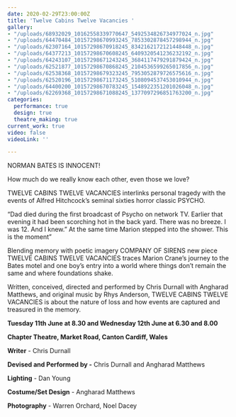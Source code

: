 ```yaml
---
date: 2020-02-29T23:00:00Z
title: 'Twelve Cabins Twelve Vacancies '
gallery:
- "/uploads/68932029_10162558339770647_5492534826734977024_n.jpg"
- "/uploads/64470484_10157298670993245_7853302878457298944_n.jpg"
- "/uploads/62307164_10157298670918245_8342162172121448448_n.jpg"
- "/uploads/64377213_10157298670608245_6409320541236232192_n.jpg"
- "/uploads/64243107_10157298671243245_3684117479291879424_n.jpg"
- "/uploads/62521877_10157298670868245_2104536599265017856_n.jpg"
- "/uploads/62538368_10157298679323245_7953052879726575616_n.jpg"
- "/uploads/62520196_10157298671173245_5108094537453010944_n.jpg"
- "/uploads/64400200_10157298670783245_1548922351201026048_n.jpg"
- "/uploads/62269368_10157298671088245_1377097296851763200_n.jpg"
categories:
  performance: true
  design: true
  theatre_making: true
current_work: true
video: false
videoLink: ''

---
```

NORMAN BATES IS INNOCENT!

How much do we really know each other, even those we love?

TWELVE CABINS TWELVE VACANCIES interlinks personal tragedy with the events of Alfred Hitchcock’s seminal sixties horror classic PSYCHO.

“Dad died during the first broadcast of Psycho on network TV. Earlier that evening it had been scorching hot in the back yard. There was no breeze. I was 12. And I knew.” At the same time Marion stepped into the shower. This is the moment”

Blending memory with poetic imagery COMPANY OF SIRENS new piece TWELVE CABINS TWELVE VACANCIES traces Marion Crane’s journey to the Bates motel and one boy’s entry into a world where things don’t remain the same and where foundations shake.

Written, conceived, directed and performed by Chris Durnall with Angharad Matthews, and original music by Rhys Anderson, TWELVE CABINS TWELVE VACANCIES is about the nature of loss and how events are captured and treasured in the memory.

**Tuesday 11th June at 8.30 and Wednesday 12th June at 6.30 and 8.00**

**Chapter Theatre, Market Road, Canton Cardiff, Wales**

**Writer** - Chris Durnall

**Devised and Performed by -** Chris Durnall and Angharad Matthews

**Lighting** - Dan Young

**Costume/Set Design** - Angharad Matthews

**Photography** - Warren Orchard, Noel Dacey